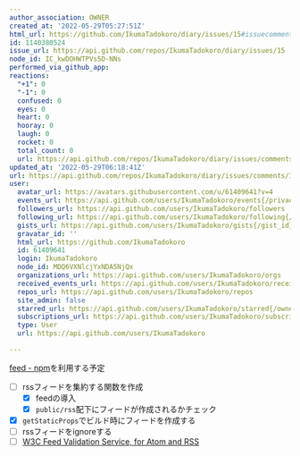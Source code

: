 ```yaml
---
author_association: OWNER
created_at: '2022-05-29T05:27:51Z'
html_url: https://github.com/IkumaTadokoro/diary/issues/15#issuecomment-1140380524
id: 1140380524
issue_url: https://api.github.com/repos/IkumaTadokoro/diary/issues/15
node_id: IC_kwDOHWTPVs5D-NNs
performed_via_github_app: 
reactions:
  "+1": 0
  "-1": 0
  confused: 0
  eyes: 0
  heart: 0
  hooray: 0
  laugh: 0
  rocket: 0
  total_count: 0
  url: https://api.github.com/repos/IkumaTadokoro/diary/issues/comments/1140380524/reactions
updated_at: '2022-05-29T06:18:41Z'
url: https://api.github.com/repos/IkumaTadokoro/diary/issues/comments/1140380524
user:
  avatar_url: https://avatars.githubusercontent.com/u/61409641?v=4
  events_url: https://api.github.com/users/IkumaTadokoro/events{/privacy}
  followers_url: https://api.github.com/users/IkumaTadokoro/followers
  following_url: https://api.github.com/users/IkumaTadokoro/following{/other_user}
  gists_url: https://api.github.com/users/IkumaTadokoro/gists{/gist_id}
  gravatar_id: ''
  html_url: https://github.com/IkumaTadokoro
  id: 61409641
  login: IkumaTadokoro
  node_id: MDQ6VXNlcjYxNDA5NjQx
  organizations_url: https://api.github.com/users/IkumaTadokoro/orgs
  received_events_url: https://api.github.com/users/IkumaTadokoro/received_events
  repos_url: https://api.github.com/users/IkumaTadokoro/repos
  site_admin: false
  starred_url: https://api.github.com/users/IkumaTadokoro/starred{/owner}{/repo}
  subscriptions_url: https://api.github.com/users/IkumaTadokoro/subscriptions
  type: User
  url: https://api.github.com/users/IkumaTadokoro

---
```

[feed \- npm](https://www.npmjs.com/package/feed)を利用する予定

- [ ] rssフィードを集約する関数を作成
    - [x] feedの導入
    - [x] `public/rss`配下にフィードが作成されるかチェック
- [x] `getStaticProps`でビルド時にフィードを作成する
- [ ] rssフィードをignoreする
- [ ] [W3C Feed Validation Service, for Atom and RSS](https://validator.w3.org/feed/)